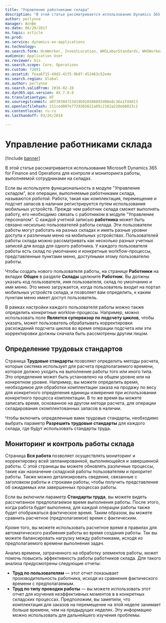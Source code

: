 ```yaml
---
title: "Управление работниками склада"
description: "В этой статье рассматривается использование Dynamics 365 for Finance and Operations для контроля и мониторинга работы, выполняемой сотрудниками на складах."
author: perlynne
manager: AnnBe
ms.date: 06/20/2017
ms.topic: article
ms.prod: 
ms.service: dynamics-ax-applications
ms.technology: 
ms.search.form: HcmWorker, InventLocation, WHSLaborStandards, WHSWorker, WHSWorkTable, WHSWorkTableListPage
audience: Application User
ms.reviewer: bis
ms.search.scope: Core, Operations
ms.custom: 72891
ms.assetid: feaa6f15-49d2-41f5-9b87-453463c52e4e
ms.search.region: Global
ms.author: perlynne
ms.search.validFrom: 2016-02-28
ms.dyn365.ops.version: AX 7.0.0
ms.translationtype: HT
ms.sourcegitcommit: a0739304723d19b910388893d08e8c36a1f49d13
ms.openlocfilehash: 211ced007e7729265621a05c2162a228eb0023c2
ms.contentlocale: ru-ru
ms.lasthandoff: 03/26/2018

---
```


# <a name="manage-warehouse-workers"></a>Управление работниками склада

[!include [banner](../includes/banner.md)]

В этой статье рассматривается использование Microsoft Dynamics 365 for Finance and Operations для контроля и мониторинга работы, выполняемой сотрудниками на складах.

Если вы используете функциональность в модуле "Управление складом", все операции, выполняемые работниками склада, называются *работой*. Работа, такая как комплектация, перемещение и подсчет запасов в наличии регистрируется путем использования мобильных устройств. Прежде чем работник склада сможет выполнять работу, его необходимо связать с работником в модуле "Управление персоналом". С каждой учетной записью **работника** может быть связано несколько пользователей работы склада. Эти пользователи работы могут работать на разных складах и иметь разные уровни доступа к различным меню на мобильных устройствах. Пользователей работы склада можно рассматривать как несколько разных учетных записей для входа для одного работника. У каждого пользователя работы есть склад по умолчанию и конкретные workflow-процессы, представленные пунктами меню, доступными этому пользователю работы. 

Чтобы создать нового пользователя работы, на странице **Работники** на вкладке **Общее** в разделе **Склады** щелкните **Работник**. Вы должны указать код пользователя, имя пользователя, склад по умолчанию и имя меню. Это меню загружается, когда пользователь входит на портал мобильных устройств склада, и позволяет вам определить, к каким пунктам меню имеет доступ пользователь. 

В рамках настройки каждого пользователя работы можно также определить конкретные worklow-процессы. Например, можно использовать поле **Является супервизор по подсчету циклов**, чтобы указать, может пользователь обрабатывать корректировки расхождений подсчета циклов во время операции подсчета или эти корректировки должны сначала быть рассмотрены другим лицом.

## <a name="defining-labor-standards"></a>Определение трудовых стандартов
Страница **Трудовые стандарты** позволяет определить методы расчета, которые система использует для расчета предполагаемого времени, которое должно уходить на выполнение работы того или иного типа. Это определение может быть установлено на общем уровне или на конкретном уровне. Например, вы можете определить время, необходимое для обработки комплектации заказа на продажу по весу для конкретного определения единицы измерения при использовании конкретного процесса комплектации. В то же время вы можете записать время, основанное на другом методе расчета, для операции складирования скомплектованных запасов в наличии. 

Чтобы включить определенные вами трудовые стандарты, необходимо выбрать параметр **Разрешить трудовые стандарты** для каждого склада, где будут использовать стандарты труда.

## <a name="monitoring-and-controlling-warehouse-work"></a>Мониторинг и контроль работы склада
Страница **Вся работа** позволяет осуществлять мониторинг и корректировку всей запланированной, выполняющейся и завершенной работы. С этой страницы вы можете обновлять различные процессы, такие как назначение складской работы пользователям и приоритет работы. Также можно детализировать сведения, связанные с заголовком работы и строками работы, чтобы получить представление об ожидаемых или завершенных процессах работы. 

Если вы включили параметр **Стандарты труда**, вы можете видеть рассчитанное предполагаемое время выполнения работы. После этого, когда работа будет выполнена, для каждой операции работы также будет отображаться фактическое время. Таким образом, вы можете сравнить расчетное (предполагаемое) время с фактическим. 

Кроме того, вы можете использовать расчетное время в правилах для автоматического разбиения работы во время создания работы. Так вы можете балансировать нагрузку между работниками, исходя из предполагаемого времени выполнения задач. 

Анализ времени, затраченного на обработку элементов работы, может помочь повысить эффективность работы работников склада. Для такого анализа предусмотрены следующие отчеты:

-   **Труд по пользователям** — этот отчет показывает производительность работника, исходя из сравнения фактического времени с предполагаемым.
-   **Труд по типу проводки работы** — вы можете использовать этот отчет для изучения неэффективных моментов в в конкретных складских процессах. Предположим, вы заметили, что комплектация для заказов на перемещение на этой неделе занимает больше времени, чем на предыдущих неделях. Эту информацию можно использовать для дальнейшего изучения проблемы.





